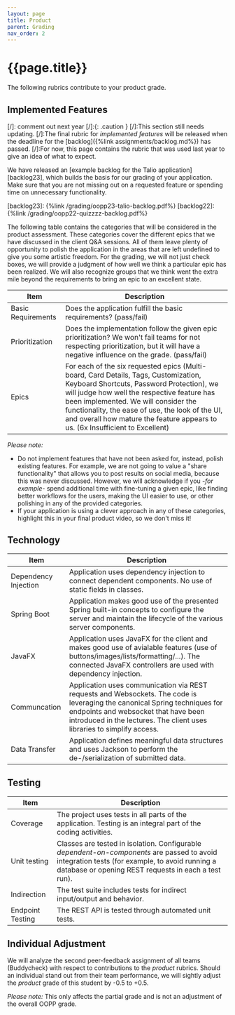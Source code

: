 ```yaml
---
layout: page
title: Product
parent: Grading
nav_order: 2
---
```


# {{page.title}}

The following rubrics contribute to your product grade.

## Implemented Features

[/]: comment out next year
[/]:{: .caution }
[/]:This section still needs updating.
[/]:The final rubric for *implemented features* will be released when the deadline for the [backlog]({%link assignments/backlog.md%}) has passed.
[/]:For now, this page contains the rubric that was used last year to give an idea of what to expect.

We have released an [example backlog for the Talio application][backlog23], which builds the basis for our grading of your application.
Make sure that you are not missing out on a requested feature or spending time on unnecessary functionality.


[backlog23]: {%link /grading/oopp23-talio-backlog.pdf%}
[backlog22]: {%link /grading/oopp22-quizzzz-backlog.pdf%}


The following table contains the categories that will be considered in the product assessment.
These categories cover the different epics that we have discussed in the client Q&A sessions.
All of them leave plenty of opportunity to polish the application in the areas that are left undefined to give you some artistic freedom. 
For the grading, we will not just check boxes, we will provide a judgment of how well we think a particular epic has been realized.
We will also recognize groups that we think went the extra mile beyond the requirements to bring an epic to an excellent state.


| Item | Description |
| --- | --- |
| Basic Requirements | Does the application fulfill the basic requirements? (pass/fail) |
| Prioritization | Does the implementation follow the given epic prioritization? We won't fail teams for not respecting prioritization, but it will have a negative influence on the grade. (pass/fail) |
| Epics | For each of the six requested epics (Multi-board, Card Details, Tags, Customization, Keyboard Shortcuts, Password Protection), we will judge how well the respective feature has been implemented. We will consider the functionality, the ease of use, the look of the UI, and overall how mature the feature appears to us. (6x Insufficient to Excellent) |

*Please note:*

- Do not implement features that have not been asked for, instead, polish existing features. For example, we are not going to value a "share functionality" that allows you to post results on social media, because this was never discussed.
However, we will acknowledge if you *-for example-* spend additional time with fine-tuning a given epic, like finding better workflows for the users, making the UI easier to use, or other polishing in any of the provided categories.
- If your application is using a clever approach in any of these categories, highlight this in your final product video, so we don't miss it!

## Technology

| Item | Description |
| --- | --- |
| Dependency Injection | Application uses dependency injection to connect dependent components. No use of static fields in classes. |
| Spring Boot | Application makes good use of the presented Spring built-in concepts to configure the server and maintain the lifecycle of the various server components. |
| JavaFX | Application uses JavaFX for the client and makes good use of avialable features (use of buttons/images/lists/formatting/...). The connected JavaFX controllers are used with dependency injection. |
| Communcation | Application uses communication via REST requests and Websockets. The code is leveraging the canonical Spring techniques for endpoints and websocket that have been introduced in the lectures. The client uses libraries to simplify access. |
| Data Transfer | Application defines meaningful data structures and uses Jackson to perform the de-/serialization of submitted data. |

## Testing

| Item | Description |
| --- | --- |
| Coverage | The project uses tests in all parts of the application. Testing is an integral part of the coding activities. |
| Unit testing | Classes are tested in isolation. Configurable *dependent-on-components* are passed to avoid integration tests (for example, to avoid running a database or opening REST requests in each a test run). |
| Indirection | The test suite includes tests for indirect input/output and behavior. |
| Endpoint Testing | The REST API is tested through automated unit tests. |

## Individual Adjustment

We will analyze the second peer-feedback assignment of all teams (Buddycheck) with respect to contributions to the *product* rubrics.
Should an individual stand out from their team performance, we will sightly adjust the *product* grade of this student by -0.5 to +0.5.

*Please note:* This only affects the partial grade and is not an adjustment of the overall OOPP grade.

